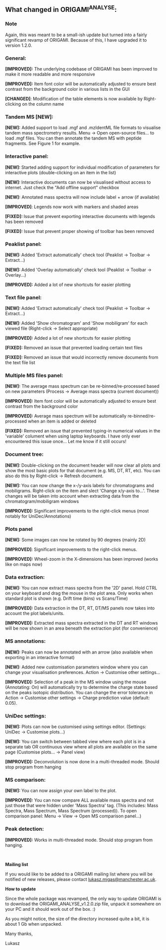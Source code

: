 <h2><strong>What changed in ORIGAMI<sup>ANALYSE</sup>:</strong></h2>
<h3><strong>Note</strong>&nbsp;</h3>
<p>Again, this was meant to be a small-ish update but turned into a fairly significant revamp of ORIGAMI. Because of this, I have upgraded it to version 1.2.0.</p>
<h3><strong>General:</strong></h3>
<p><strong>[IMPROVED]:</strong> The underlying codebase of ORIGAMI has been improved to make it more readable and more responsive</p>
<p><strong>[IMPROVED]:</strong> Item font color will be automatically adjusted to ensure best contrast from the background color in various lists in the GUI</p>
<p><strong>[CHANGED]</strong>: Modification of the table elements is now available by Right-clicking on the column name</p>
<h3><strong>Tandem MS [NEW]:</strong></h3>
<p><strong>[NEW]:</strong> Added support to load .mgf and .mzIdentML file formats to visualise tandem mass spectrometry results. Menu -&gt; Open open-source files... to load .mgf files. You can then annotate the tandem MS with peptide fragments. See Figure 1 for example.</p>
<h3><strong>Interactive panel:</strong></h3>
<p><strong>[NEW]: </strong>Started adding support for individual modification of parameters for interactive plots (double-clicking on an item in the list)</p>
<p><strong>[NEW]: </strong>Interactive documents can now be visualised without access to internet. Just check the "Add offline support" checkbox</p>
<p><strong>[NEW]:</strong> Annotated mass spectra will now include label + arrow (if available)</p>
<p><strong>[IMPROVED]</strong>: Legends now work with markers and shaded areas</p>
<p><strong>[FIXED]: </strong>Issue that prevent exporting interactive documents with legends has been removed</p>
<p><strong>[FIXED]:</strong> Issue that prevent proper showing of toolbar has been removed</p>
<h3><strong>Peaklist panel:</strong></h3>
<p><strong>[NEW]: </strong>Added 'Extract automatically' check tool (Peaklist -&gt; Toolbar -&gt; Extract...)</p>
<p><strong>[NEW]: </strong>Added 'Overlay automatically' check tool (Peaklist -&gt; Toolbar -&gt; Overlay...)</p>
<p><strong>[IMPROVED]:</strong> Added a lot of new shortcuts for easier plotting</p>
<h3><strong>Text file panel:</strong></h3>
<p><strong>[NEW]: </strong>Added 'Extract automatically' check tool (Peaklist -&gt; Toolbar -&gt; Extract...)</p>
<p><strong>[NEW]: </strong>Added 'Show chromatogram' and 'Show mobiligram' for each viewed file (Right-click -&gt; Select appropriate)</p>
<p><strong>[IMPROVED]:</strong> Added a lot of new shortcuts for easier plotting</p>
<p><strong>[FIXED]:</strong> Removed an issue that prevented loading certain text files</p>
<p><strong>[FIXED]:</strong> Removed an issue that would incorrectly remove documents from the text file list</p>
<h3><strong>Multiple MS files panel:</strong></h3>
<p><strong><strong>[NEW]</strong>:</strong> The average mass spectrum can be re-binned/re-processed based on new parameters (Process -&gt; Average mass spectra (current document))</p>
<p><strong>[IMPROVED]:</strong> Item font color will be automatically adjusted to ensure best contrast from the background color</p>
<p><strong>[IMPROVED]:</strong> Average mass spectrum will be automatically re-binned/re-processed when an item is added or deleted</p>
<p><strong>[FIXED]:</strong> Removed an issue that prevented typing-in numerical values in the 'variable' colument when using laptop keyboards. I have only ever encountered this issue once... Let me know if it still occurs!</p>
<h3><strong>Document tree:</strong></h3>
<p><strong>[NEW]: </strong>Double-clicking on the document header will now clear all plots and show the most basic plots for that document (e.g. MS, DT, RT, etc). You can also do this by Right-click -&gt; Refresh document.</p>
<p><strong>[NEW]: </strong>You can now change the x-/y-axis labels for chromatograms and mobiligrams. Right-click on the item and slect 'Change x/y-axis to...'. These changes will be taken into account when extracting data from the chromatogram/mobiligram windows</p>
<p><strong><strong>[IMPROVED]</strong>: </strong>Significant improvements to the right-click menus (most notably for UniDec/Annotations)</p>
<h3><strong>Plots panel</strong></h3>
<p><strong><strong>[NEW]:</strong></strong> Some images can now be rotated by 90 degrees (mainly 2D)</p>
<p><strong>[IMPROVED]</strong>: Significant improvements to the right-click menus.</p>
<p><strong>[IMPROVED]:</strong> Wheel-zoom in the X-dimensions has been improved (works like on maps now)</p>
<h3><strong>Data extraction:</strong></h3>
<p><strong>[NEW]:</strong> You can now extract mass spectra from the '2D' panel. Hold CTRL on your keyboard and drag the mouse in the plot area. Only works when standard plot is shown (e.g. Drift time (bins) vs Scans/Time)</p>
<p><strong>[IMPROVED]:</strong> Data extraction in the DT, RT, DT/MS panels now takes into account the plot labels/units.</p>
<p><strong>[IMPROVED]:</strong> Extracted mass spectra extracted in the DT and RT windows will be now shown in an area beneath the extraction plot (for convenience)</p>
<h3><strong>MS annotations:</strong></h3>
<p><strong>[NEW]:</strong> Peaks can now be annotated with an arrow (also available when exporting in an interactive format)</p>
<p><strong>[NEW]:</strong> Added new customisation parameters window where you can change your visualisation preferences. Action -&gt; Customise other settings...</p>
<p><strong>[IMPROVED]:</strong> Selection of a peak in the MS window using the mouse (Annotating: On) will automatically try to determine the charge state based on the peaks isotopic distribution. You can change the error tolerance in Action -&gt; Customise other settings -&gt; Charge prediction value (default: 0.05).</p>
<h3><strong>UniDec settings:</strong></h3>
<p><strong><strong>[NEW]</strong>:</strong> Plots can now be customised using settings editor. (Settings: UniDec -&gt; Customise plots...)</p>
<p><strong><strong>[NEW]</strong>:</strong> You can switch between tabbed view where each plot is in a separate tab OR continuous view where all plots are available on the same page (Customise plots... -&gt; Panel view)</p>
<p><strong>[IMPROVED]:</strong> Deconvolution is now done in a multi-threaded mode. Should stop program from hanging</p>
<h3><strong>MS comparison:</strong></h3>
<p><strong><strong>[NEW]</strong>: </strong>You can now assign your own label to the plot.</p>
<p><strong>[IMPROVED]:</strong> You can now compare ALL available mass spectra and not just those that were hidden under 'Mass Spectra' tag. (This includes: Mass Spectra, Mass Spectrum, Mass Spectrum (processed)). To open comparison panel: Menu -&gt; View -&gt; Open MS comparison panel...)</p>
<h3><strong>Peak detection:</strong></h3>
<p><strong>[IMPROVED]:</strong> Works in multi-threaded mode. Should stop program from hanging.</p>
<p>&nbsp;</p>
<p><strong>Mailing list</strong></p>
<p>If you would like to be added to a ORIGAMI mailing list where you will be notified of new releases, please contact <a href="mailto:lukasz.migas@manchester.ac.uk">lukasz.migas@manchester.ac.uk</a>.&nbsp;</p>
<p><strong>How to update</strong></p>
<p>Since the whole package was revamped, the only way to update ORIGAMI is to download the ORIGAMI_ANALYSE_v1.2.0.zip file, unpack it somewhere on your PC and it should work out of the box. :)</p>
<p>As you might notice, the size of the directory increased quite a bit, it is about 1 Gb when unpacked.</p>
<p>Many thanks,</p>
<p>Lukasz</p>